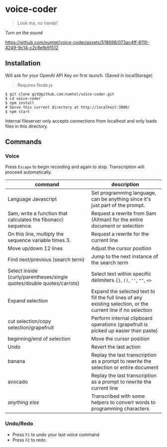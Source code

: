 # voice-coder 

> Look ma, no hands!

*Turn on the sound*

https://github.com/numtel/voice-coder/assets/518698/073ac4ff-8110-4249-9c14-c2c8efb91512


## Installation

Will ask for your OpenAI API Key on first launch. (Saved in localStorage)

> Requires Node.js

```
$ git clone git@github.com:numtel/voice-coder.git
$ cd voice-coder
$ npm install
# Serve this current directory at http://localhost:3000/
$ npm start
```

Internal fileserver only accepts connections from localhost and only loads files in this directory.

## Commands

### Voice

Press `Escape` to begin recording and again to stop. Transcription will proceed automatically.

| command                   | description                      |
|---------------------------|----------------------------------|
| Language Javascript       | Set programming language, can be anything since it's just part of the prompt.         |
| Sam, write a function that calculates the fibonacci sequence. | Request a rewrite from Sam (Altman) for the entire document or selection |
| On this line, multiply the sequence variable times 3. | Request a rewrite for the current line |
| Move up/down 12 lines | Adjust the cursor position |
| Find next/previous (search term) | Jump to the next instance of the search term |
| Select inside (curly/parentheses/single quotes/double quotes/carrots) | Select text within specific delimiters `{}`, `()`, `''`, `""`, `<>` |
| Expand selection | Expand the selected text to fill the full lines of any existing selection, or the current line if no selection |
| cut selection/copy selection/grapefruit | Perform internal clipboard operations (grapefruit is picked up easier than paste) |
| beginning/end of selection | Move the cursor position |
| Undo | Revert the last action |
| banana | Replay the last transcription as a prompt to rewrite the selection or entire document |
| avocado | Replay the last transcription as a prompt to rewrite the current line |
| *anything else* | Transcribed with some helpers to convert words to programming characters |

### Undo/Redo

* Press `F1` to undo your last voice command
* Press `F2` to redo
